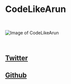 # CodeLikeArun

<br>

![Image of CodeLikeArun](https://avatars.githubusercontent.com/u/83836329)

<br>

## [Twitter](http://twitter.com/be_like_arun)
## [Github](http://github.com/codelikearun)

